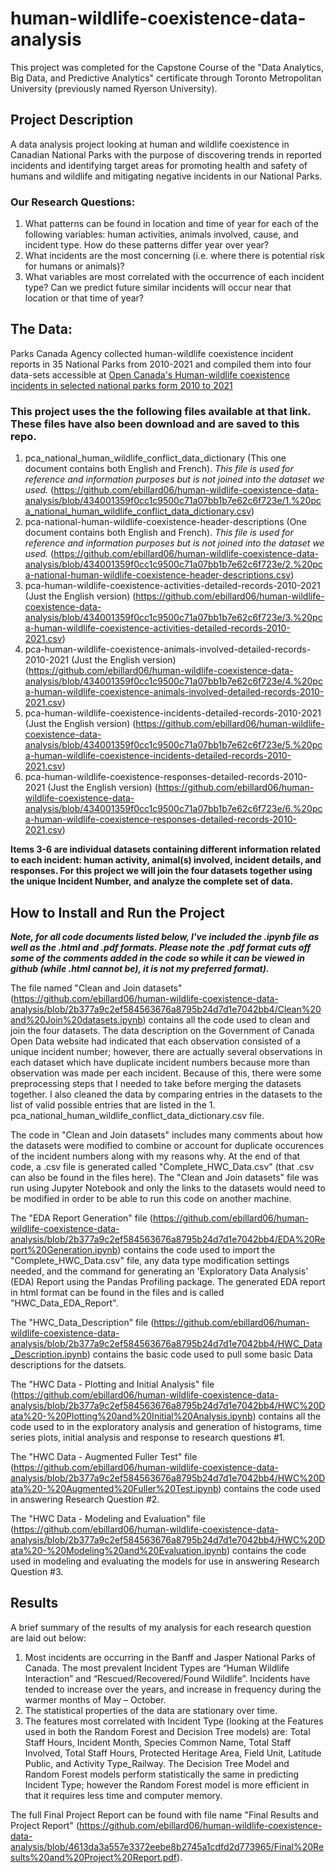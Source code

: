 # human-wildlife-coexistence-data-analysis
This project was completed for the Capstone Course of the "Data Analytics, Big Data, and Predictive Analytics" certificate through Toronto Metropolitan University (previously named Ryerson University). 
## Project Description
A data analysis project looking at human and wildlife coexistence in Canadian National Parks with the purpose of discovering trends in reported incidents and identifying target areas for promoting health and safety of humans and wildlife and mitigating negative incidents in our National Parks. 
### Our Research Questions:
1.	What patterns can be found in location and time of year for each of the following variables: human activities, animals involved, cause, and incident type. How do these patterns differ year over year?
2.	What incidents are the most concerning (i.e. where there is potential risk for humans or animals)?
3.	What variables are most correlated with the occurrence of each incident type? Can we predict future similar incidents will occur near that location or that time of year? 
## The Data: 
Parks Canada Agency collected human-wildlife coexistence incident reports in 35 National Parks from 2010-2021 and compiled them into four data-sets accessible at [Open Canada's Human-wildlife coexistence incidents in selected national parks form 2010 to 2021](https://open.canada.ca/data/en/dataset/cc5ea139-c628-46dc-ac55-a5b3351b7fdf)
### This project uses the the following files available at that link. These files have also been download and are saved to this repo. 
1. pca_national_human_wildlife_conflict_data_dictionary (This one document contains both English and French). *This file is used for reference and information purposes but is not joined into the dataset we used.* (https://github.com/ebillard06/human-wildlife-coexistence-data-analysis/blob/434001359f0cc1c9500c71a07bb1b7e62c6f723e/1.%20pca_national_human_wildlife_conflict_data_dictionary.csv)
2. pca-national-human-wildlife-coexistence-header-descriptions (One document contains both English and French). *This file is used for reference and information purposes but is not joined into the dataset we used.* (https://github.com/ebillard06/human-wildlife-coexistence-data-analysis/blob/434001359f0cc1c9500c71a07bb1b7e62c6f723e/2.%20pca-national-human-wildlife-coexistence-header-descriptions.csv)
3. pca-human-wildlife-coexistence-activities-detailed-records-2010-2021 (Just the English version) (https://github.com/ebillard06/human-wildlife-coexistence-data-analysis/blob/434001359f0cc1c9500c71a07bb1b7e62c6f723e/3.%20pca-human-wildlife-coexistence-activities-detailed-records-2010-2021.csv)
4. pca-human-wildlife-coexistence-animals-involved-detailed-records-2010-2021 (Just the English version) (https://github.com/ebillard06/human-wildlife-coexistence-data-analysis/blob/434001359f0cc1c9500c71a07bb1b7e62c6f723e/4.%20pca-human-wildlife-coexistence-animals-involved-detailed-records-2010-2021.csv)
5. pca-human-wildlife-coexistence-incidents-detailed-records-2010-2021 (Just the English version) (https://github.com/ebillard06/human-wildlife-coexistence-data-analysis/blob/434001359f0cc1c9500c71a07bb1b7e62c6f723e/5.%20pca-human-wildlife-coexistence-incidents-detailed-records-2010-2021.csv) 
6. pca-human-wildlife-coexistence-responses-detailed-records-2010-2021 (Just the English version) (https://github.com/ebillard06/human-wildlife-coexistence-data-analysis/blob/434001359f0cc1c9500c71a07bb1b7e62c6f723e/6.%20pca-human-wildlife-coexistence-responses-detailed-records-2010-2021.csv)

**Items 3-6 are individual datasets containing different information related to each incident: human activity, animal(s) involved, incident details, and responses. For this project we will join the four datasets together using the unique Incident Number, and analyze the complete set of data.**

## How to Install and Run the Project
***Note, for all code documents listed below, I've included the .ipynb file as well as the .html and .pdf formats. Please note the .pdf format cuts off some of the comments added in the code so while it can be viewed in github (while .html cannot be), it is not my preferred format).***

The file named "Clean and Join datasets" (https://github.com/ebillard06/human-wildlife-coexistence-data-analysis/blob/2b377a9c2ef584563676a8795b24d7d1e7042bb4/Clean%20and%20Join%20datasets.ipynb) contains all the code used to clean and join the four datasets. The data description on the Government of Canada Open Data website had indicated that each observation consisted of a unique incident number; however, there are actually several observations in each dataset which have duplicate incident numbers because more than observation was made per each incident. Because of this, there were some preprocessing steps that I needed to take before merging the datasets together. I also cleaned the data by comparing entries in the datasets to the list of valid possible entries that are listed in the 1. pca_national_human_wildlife_conflict_data_dictionary.csv file. 

The code in "Clean and Join datasets" includes many comments about how the datasets were modified to combine or account for duplicate occurences of the incident numbers along with my reasons why. At the end of that code, a .csv file is generated called "Complete_HWC_Data.csv" (that .csv can also be found in the files here). The "Clean and Join datasets" file was run using Jupyter Notebook and only the links to the datasets would need to be modified in order to be able to run this code on another machine. 

The "EDA Report Generation" file (https://github.com/ebillard06/human-wildlife-coexistence-data-analysis/blob/2b377a9c2ef584563676a8795b24d7d1e7042bb4/EDA%20Report%20Generation.ipynb) contains the code used to import the "Complete_HWC_Data.csv" file, any data type modification settings needed, and the command for generating an 'Exploratory Data Analysis' (EDA) Report using the Pandas Profiling package. The generated EDA report in html format can be found in the files and is called "HWC_Data_EDA_Report". 

The "HWC_Data_Description" file (https://github.com/ebillard06/human-wildlife-coexistence-data-analysis/blob/2b377a9c2ef584563676a8795b24d7d1e7042bb4/HWC_Data_Description.ipynb) contains the basic code used to pull some basic Data descriptions for the datsets. 

The "HWC Data - Plotting and Initial Analysis" file (https://github.com/ebillard06/human-wildlife-coexistence-data-analysis/blob/2b377a9c2ef584563676a8795b24d7d1e7042bb4/HWC%20Data%20-%20Plotting%20and%20Initial%20Analysis.ipynb) contains all the code used to in the exploratory analysis and generation of histograms, time series plots, initial analysis and response to research questions #1.  

The "HWC Data - Augmented Fuller Test" file (https://github.com/ebillard06/human-wildlife-coexistence-data-analysis/blob/2b377a9c2ef584563676a8795b24d7d1e7042bb4/HWC%20Data%20-%20Augmented%20Fuller%20Test.ipynb) contains the code used in answering Research Question #2. 

The "HWC Data - Modeling and Evaluation" file (https://github.com/ebillard06/human-wildlife-coexistence-data-analysis/blob/2b377a9c2ef584563676a8795b24d7d1e7042bb4/HWC%20Data%20-%20Modeling%20and%20Evaluation.ipynb) contains the code used in modeling and evaluating the models for use in answering Research Question #3. 

## Results
A brief summary of the results of my analysis for each research question are laid out below: 
1.	Most incidents are occurring in the Banff and Jasper National Parks of Canada. The most prevalent Incident Types are “Human Wildlife Interaction” and “Rescued/Recovered/Found Wildlife”. Incidents have tended to increase over the years, and increase in frequency during the warmer months of May – October. 
2.	The statistical properties of the data are stationary over time. 
3.	The features most correlated with Incident Type (looking at the Features used in both the Random Forest and Decision Tree models) are: Total Staff Hours, Incident Month, Species Common Name, Total Staff Involved, Total Staff Hours, Protected Heritage Area, Field Unit, Latitude Public, and Activity Type_Railway. The Decision Tree Model and Random Forest models perform statistically the same in predicting Incident Type; however the Random Forest model is more efficient in that it requires less time and computer memory.

The full Final Project Report can be found with file name "Final Results and Project Report" (https://github.com/ebillard06/human-wildlife-coexistence-data-analysis/blob/4613da3a557e3372eebe8b2745a1cdfd2d773965/Final%20Results%20and%20Project%20Report.pdf). 


